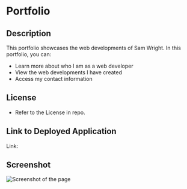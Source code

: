 # Portfolio

## Description
This portfolio showcases the web developments of Sam Wright. In this portfolio, you can:
* Learn more about who I am as a web developer
* View the web developments I have created
* Access my contact information

## License 
* Refer to the License in repo.

## Link to Deployed Application
Link: 

## Screenshot
![Screenshot of the page](./assets/images/read-me.png)